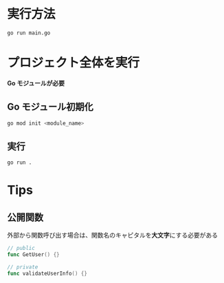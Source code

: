 # 実行方法

```sh
go run main.go
```

# プロジェクト全体を実行

**Go モジュールが必要**

## Go モジュール初期化

```sh
go mod init <module_name>
```

## 実行

```sh
go run .
```

# Tips

## 公開関数

外部から関数呼び出す場合は、関数名のキャピタルを**大文字**にする必要がある

```go
// public
func GetUser() {}

// private
func validateUserInfo() {}
```
